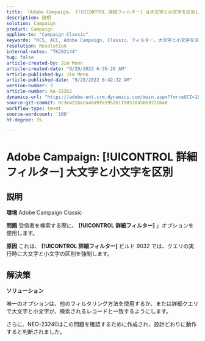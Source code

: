 ```yaml
---
title: 「Adobe Campaign。 [!UICONTROL 詳細フィルター] は大文字と小文字を区別します。
description: 説明
solution: Campaign
product: Campaign
applies-to: "Campaign Classic"
keywords: "KCS, ACC, Adobe Campaign, Classic，フィルター，大文字と小文字を区別，大文字と小文字を区別， NEO-23240"
resolution: Resolution
internal-notes: "TK202144"
bug: false
article-created-by: Jim Menn
article-created-date: "9/20/2022 6:35:28 AM"
article-published-by: Jim Menn
article-published-date: "9/20/2022 6:42:32 AM"
version-number: 3
article-number: KA-15352
dynamics-url: "https://adobe-ent.crm.dynamics.com/main.aspx?forceUCI=1&pagetype=entityrecord&etn=knowledgearticle&id=83173d65-ae38-ed11-9db1-0022480866ad"
source-git-commit: 0c3e421beca46d9fe1952b1f98538a50697216a0
workflow-type: tm+mt
source-wordcount: '106'
ht-degree: 3%

---
```


# Adobe Campaign: [!UICONTROL 詳細フィルター] 大文字と小文字を区別

## 説明


<b>環境</b>
Adobe Campaign Classic

<b>問題</b>
受信者を検索する際に、 <b>[!UICONTROL 詳細フィルター]</b> 」オプションを使用します。

<b>原因</b>
これは、 <b>[!UICONTROL 詳細フィルター]</b> ビルド 9032 では、クエリの実行時に大文字と小文字の区別を強制します。


## 解決策


<b>ソリューション</b>

唯一のオプションは、他のフィルタリング方法を使用するか、または詳細クエリで大文字と小文字が、検索されるレコードと一致するようにします。

さらに、NEO-23240はこの問題を確認するために作成され、設計どおりに動作すると判断されました。
